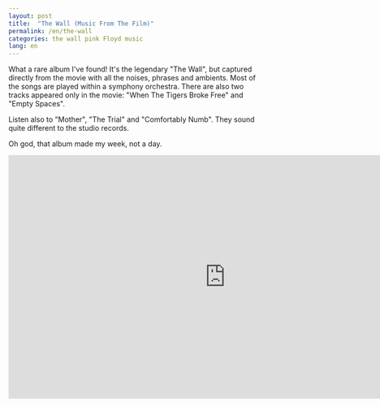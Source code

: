 ```yaml
---
layout: post
title:  "The Wall (Music From The Film)"
permalink: /en/the-wall
categories: the wall pink Floyd music
lang: en
---
```


What a rare album I've found! It's the legendary "The Wall", but captured
directly from the movie with all the noises, phrases and ambients. Most of the
songs are played within a symphony orchestra. There are also two tracks appeared
only in the movie: "When The Tigers Broke Free" and "Empty Spaces".

Listen also to "Mother", "The Trial" and "Comfortably Numb". They sound quite
different to the studio records.

Oh god, that album made my week, not a day.

<iframe width="854" height="480"
src="https://www.youtube.com/embed/GEfXSyO1e_E?list=PLD971643B6FF9D95B"
frameborder="0" allowfullscreen></iframe>
